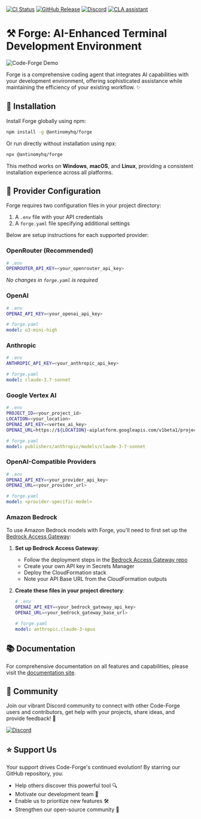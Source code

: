 [![CI Status](https://img.shields.io/github/actions/workflow/status/antinomyhq/forge/ci.yml?style=for-the-badge)](https://github.com/antinomyhq/forge/actions)
[![GitHub Release](https://img.shields.io/github/v/release/antinomyhq/forge?style=for-the-badge)](https://github.com/antinomyhq/forge/releases)
[![Discord](https://img.shields.io/discord/1044859667798568962?style=for-the-badge&cacheSeconds=120&logo=discord)](https://discord.gg/kRZBPpkgwq)
[![CLA assistant](https://cla-assistant.io/readme/badge/antinomyhq/forge?style=for-the-badge)](https://cla-assistant.io/antinomyhq/forge)

# ⚒️ Forge: AI-Enhanced Terminal Development Environment

![Code-Forge Demo](https://assets.antinomy.ai/images/forge_demo_2x.gif)

Forge is a comprehensive coding agent that integrates AI capabilities with your development environment, offering sophisticated assistance while maintaining the efficiency of your existing workflow. ✨

## 🚀 Installation

Install Forge globally using npm:

```bash
npm install -g @antinomyhq/forge
```

Or run directly without installation using npx:

```bash
npx @antinomyhq/forge
```

This method works on **Windows**, **macOS**, and **Linux**, providing a consistent installation experience across all platforms.

## 🔌 Provider Configuration

Forge requires two configuration files in your project directory:

1. A `.env` file with your API credentials
2. A `forge.yaml` file specifying additional settings

Below are setup instructions for each supported provider:

### OpenRouter (Recommended)

```bash
# .env
OPENROUTER_API_KEY=<your_openrouter_api_key>
```

_No changes in `forge.yaml` is required_

### OpenAI

```bash
# .env
OPENAI_API_KEY=<your_openai_api_key>
```

```yaml
# forge.yaml
model: o3-mini-high
```

### Anthropic

```bash
# .env
ANTHROPIC_API_KEY=<your_anthropic_api_key>
```

```yaml
# forge.yaml
model: claude-3.7-sonnet
```

### Google Vertex AI

```bash
# .env
PROJECT_ID=<your_project_id>
LOCATION=<your_location>
OPENAI_API_KEY=<vertex_ai_key>
OPENAI_URL=https://${LOCATION}-aiplatform.googleapis.com/v1beta1/projects/${PROJECT_ID}/locations/${LOCATION}/endpoints/openapi
```

```yaml
# forge.yaml
model: publishers/anthropic/models/claude-3-7-sonnet
```

### OpenAI-Compatible Providers

```bash
# .env
OPENAI_API_KEY=<your_provider_api_key>
OPENAI_URL=<your_provider_url>
```

```yaml
# forge.yaml
model: <provider-specific-model>
```

### Amazon Bedrock

To use Amazon Bedrock models with Forge, you'll need to first set up the [Bedrock Access Gateway](https://github.com/aws-samples/bedrock-access-gateway):

1. **Set up Bedrock Access Gateway**:

   - Follow the deployment steps in the [Bedrock Access Gateway repo](https://github.com/aws-samples/bedrock-access-gateway)
   - Create your own API key in Secrets Manager
   - Deploy the CloudFormation stack
   - Note your API Base URL from the CloudFormation outputs

2. **Create these files in your project directory**:

   ```bash
   # .env
   OPENAI_API_KEY=<your_bedrock_gateway_api_key>
   OPENAI_URL=<your_bedrock_gateway_base_url>
   ```

   ```yaml
   # forge.yaml
   model: anthropic.claude-3-opus
   ```

## 📚 Documentation

For comprehensive documentation on all features and capabilities, please visit the [documentation site](https://github.com/antinomyhq/forge/tree/main/docs).

## 🤝 Community

Join our vibrant Discord community to connect with other Code-Forge users and contributors, get help with your projects, share ideas, and provide feedback! 🌟

[![Discord](https://img.shields.io/discord/1044859667798568962?style=for-the-badge&cacheSeconds=120&logo=discord)](https://discord.gg/kRZBPpkgwq)

## ⭐ Support Us

Your support drives Code-Forge's continued evolution! By starring our GitHub repository, you:

- Help others discover this powerful tool 🔍
- Motivate our development team 💪
- Enable us to prioritize new features 🛠️
- Strengthen our open-source community 🌱
